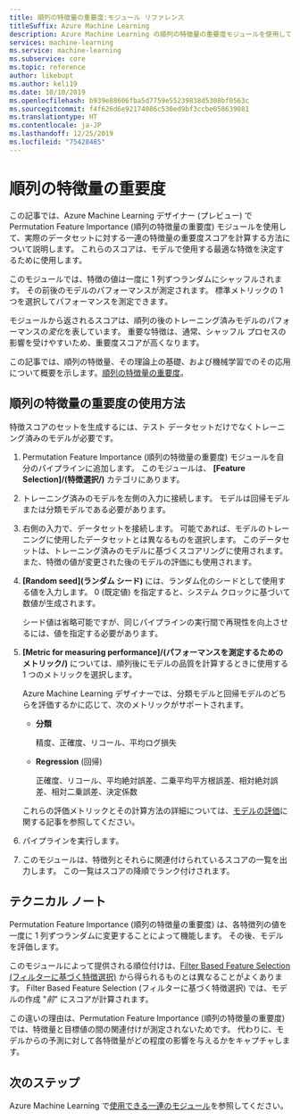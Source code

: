 ```yaml
---
title: 順列の特徴量の重要度:モジュール リファレンス
titleSuffix: Azure Machine Learning
description: Azure Machine Learning の順列の特徴量の重要度モジュールを使用して、トレーニング済みモデルとテスト データセットに対する特徴変数についての順列の特徴量の重要度スコアを計算する方法について説明します。
services: machine-learning
ms.service: machine-learning
ms.subservice: core
ms.topic: reference
author: likebupt
ms.author: keli19
ms.date: 10/10/2019
ms.openlocfilehash: b939e88606fba5d7759e55239838d5308bf0563c
ms.sourcegitcommit: f4f626d6e92174086c530ed9bf3ccbe058639081
ms.translationtype: HT
ms.contentlocale: ja-JP
ms.lasthandoff: 12/25/2019
ms.locfileid: "75428485"
---
```

# <a name="permutation-feature-importance"></a>順列の特徴量の重要度

この記事では、Azure Machine Learning デザイナー (プレビュー) で Permutation Feature Importance (順列の特徴量の重要度) モジュールを使用して、実際のデータセットに対する一連の特徴量の重要度スコアを計算する方法について説明します。 これらのスコアは、モデルで使用する最適な特徴を決定するために使用します。

このモジュールでは、特徴の値は一度に 1 列ずつランダムにシャッフルされます。 その前後のモデルのパフォーマンスが測定されます。 標準メトリックの 1 つを選択してパフォーマンスを測定できます。

モジュールから返されるスコアは、順列の後のトレーニング済みモデルのパフォーマンスの*変化*を表しています。 重要な特徴は、通常、シャッフル プロセスの影響を受けやすいため、重要度スコアが高くなります。 

この記事では、順列の特徴量、その理論上の基礎、および機械学習でのその応用について概要を示します。[順列の特徴量の重要度](https://blogs.technet.com/b/machinelearning/archive/2015/04/14/permutation-feature-importance.aspx)。  

## <a name="how-to-use-permutation-feature-importance"></a>順列の特徴量の重要度の使用方法

特徴スコアのセットを生成するには、テスト データセットだけでなくトレーニング済みのモデルが必要です。  

1.  Permutation Feature Importance (順列の特徴量の重要度) モジュールを自分のパイプラインに追加します。 このモジュールは、 **[Feature Selection]/(特徴選択/)** カテゴリにあります。 

2.  トレーニング済みのモデルを左側の入力に接続します。 モデルは回帰モデルまたは分類モデルである必要があります。  

3.  右側の入力で、データセットを接続します。 可能であれば、モデルのトレーニングに使用したデータセットとは異なるものを選択します。 このデータセットは、トレーニング済みのモデルに基づくスコアリングに使用されます。 また、特徴の値が変更された後のモデルの評価にも使用されます。  

4.  **[Random seed]\(ランダム シード\)** には、ランダム化のシードとして使用する値を入力します。 0 (既定値) を指定すると、システム クロックに基づいて数値が生成されます。

     シード値は省略可能ですが、同じパイプラインの実行間で再現性を向上させるには、値を指定する必要があります。  

5.  **[Metric for measuring performance]/(パフォーマンスを測定するためのメトリック/)** については、順列後にモデルの品質を計算するときに使用する 1 つのメトリックを選択します。  

     Azure Machine Learning デザイナーでは、分類モデルと回帰モデルのどちらを評価するかに応じて、次のメトリックがサポートされます。  

    -   **分類**

        精度、正確度、リコール、平均ログ損失  

    -   **Regression** (回帰)

        正確度、リコール、平均絶対誤差、二乗平均平方根誤差、相対絶対誤差、相対二乗誤差、決定係数  

     これらの評価メトリックとその計算方法の詳細については、[モデルの評価](evaluate-model.md)に関する記事を参照してください。  

6.  パイプラインを実行します。  

7.  このモジュールは、特徴列とそれらに関連付けられているスコアの一覧を出力します。 この一覧はスコアの降順でランク付けされます。  


##  <a name="technical-notes"></a>テクニカル ノート

Permutation Feature Importance (順列の特徴量の重要度) は、各特徴列の値を一度に 1 列ずつランダムに変更することによって機能します。 その後、モデルを評価します。 

このモジュールによって提供される順位付けは、[Filter Based Feature Selection (フィルターに基づく特徴選択)](filter-based-feature-selection.md) から得られるものとは異なることがよくあります。 Filter Based Feature Selection (フィルターに基づく特徴選択) では、モデルの作成 "*前*" にスコアが計算されます。 

この違いの理由は、Permutation Feature Importance (順列の特徴量の重要度) では、特徴量と目標値の間の関連付けが測定されないためです。 代わりに、モデルからの予測に対して各特徴量がどの程度の影響を与えるかをキャプチャします。
  
## <a name="next-steps"></a>次のステップ

Azure Machine Learning で[使用できる一連のモジュール](module-reference.md)を参照してください。 
